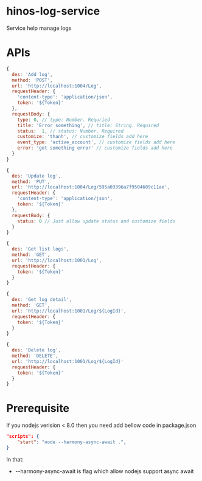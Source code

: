# hinos-log-service
Service help manage logs

# APIs

```js
{
  des: 'Add log',
  method: 'POST',
  url: 'http://localhost:1004/Log',
  requestHeader: {
    'content-type': 'application/json',
    token: '${Token}'
  },
  requestBody: {
    type: 0, // type: Number. Requried
    title: 'Error something', // title: String. Required
    status:  1, // status: Number. Required
    customize: 'thanh', // customize fields add here
    event_type: 'active_account', // customize fields add here
    error: 'got something error' // customize fields add here
  }
}
```

```js
{
  des: 'Update log',
  method: 'PUT',
  url: 'http://localhost:1004/Log/595a03396a7f9504609c11ae',
  requestHeader: {
    'content-type': 'application/json',
    token: '${Token}'
  },
  requestBody: {
    status: 0 // Just allow update status and customize fields
  }
}
```

```js
{
  des: 'Get list logs',
  method: 'GET',
  url: 'http://localhost:1001/Log',
  requestHeader: {
    token: '${Token}'
  }
}
```

```js
{
  des: 'Get log detail',
  method: 'GET',
  url: 'http://localhost:1001/Log/${LogId}',
  requestHeader: {
    token: '${Token}'
  }
}
```

```js
{
  des: 'Delete log',
  method: 'DELETE',
  url: 'http://localhost:1001/Log/${LogId}'
  requestHeader: {
    token: '${Token}'
  }
}
```

# Prerequisite
If you nodejs verision < 8.0 then you need add bellow code in package.json
```json
"scripts": {
    "start": "node --harmony-async-await .",
}
```
In that: 
* --harmony-async-await is flag which allow nodejs support async await
